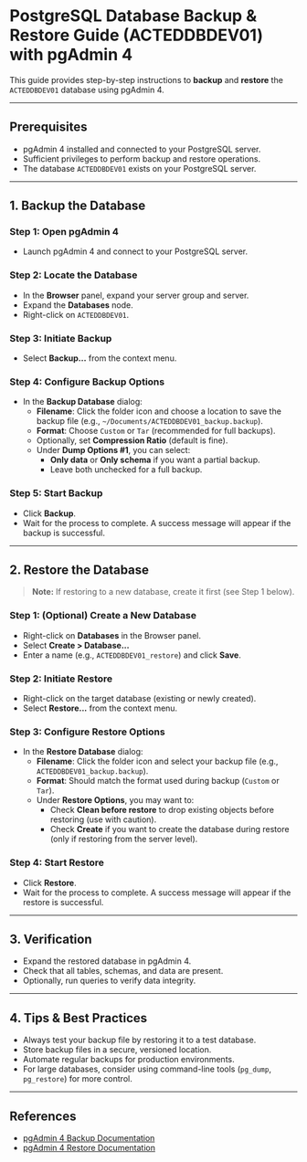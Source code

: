 # PostgreSQL Database Backup & Restore Guide (ACTEDDBDEV01) with pgAdmin 4

This guide provides step-by-step instructions to **backup** and **restore** the `ACTEDDBDEV01` database using pgAdmin 4.

---

## Prerequisites

- pgAdmin 4 installed and connected to your PostgreSQL server.
- Sufficient privileges to perform backup and restore operations.
- The database `ACTEDDBDEV01` exists on your PostgreSQL server.

---

## 1. Backup the Database

### Step 1: Open pgAdmin 4

- Launch pgAdmin 4 and connect to your PostgreSQL server.

### Step 2: Locate the Database

- In the **Browser** panel, expand your server group and server.
- Expand the **Databases** node.
- Right-click on `ACTEDDBDEV01`.

### Step 3: Initiate Backup

- Select **Backup...** from the context menu.

### Step 4: Configure Backup Options

- In the **Backup Database** dialog:
    - **Filename**: Click the folder icon and choose a location to save the backup file (e.g., `~/Documents/ACTEDDBDEV01_backup.backup`).
    - **Format**: Choose `Custom` or `Tar` (recommended for full backups).
    - Optionally, set **Compression Ratio** (default is fine).
    - Under **Dump Options #1**, you can select:
        - **Only data** or **Only schema** if you want a partial backup.
        - Leave both unchecked for a full backup.

### Step 5: Start Backup

- Click **Backup**.
- Wait for the process to complete. A success message will appear if the backup is successful.

---

## 2. Restore the Database

> **Note:** If restoring to a new database, create it first (see Step 1 below).

### Step 1: (Optional) Create a New Database

- Right-click on **Databases** in the Browser panel.
- Select **Create > Database...**
- Enter a name (e.g., `ACTEDDBDEV01_restore`) and click **Save**.

### Step 2: Initiate Restore

- Right-click on the target database (existing or newly created).
- Select **Restore...** from the context menu.

### Step 3: Configure Restore Options

- In the **Restore Database** dialog:
    - **Filename**: Click the folder icon and select your backup file (e.g., `ACTEDDBDEV01_backup.backup`).
    - **Format**: Should match the format used during backup (`Custom` or `Tar`).
    - Under **Restore Options**, you may want to:
        - Check **Clean before restore** to drop existing objects before restoring (use with caution).
        - Check **Create** if you want to create the database during restore (only if restoring from the server level).

### Step 4: Start Restore

- Click **Restore**.
- Wait for the process to complete. A success message will appear if the restore is successful.

---

## 3. Verification

- Expand the restored database in pgAdmin 4.
- Check that all tables, schemas, and data are present.
- Optionally, run queries to verify data integrity.

---

## 4. Tips & Best Practices

- Always test your backup file by restoring it to a test database.
- Store backup files in a secure, versioned location.
- Automate regular backups for production environments.
- For large databases, consider using command-line tools (`pg_dump`, `pg_restore`) for more control.

---

## References

- [pgAdmin 4 Backup Documentation](https://www.pgadmin.org/docs/pgadmin4/latest/backup_dialog.html)
- [pgAdmin 4 Restore Documentation](https://www.pgadmin.org/docs/pgadmin4/latest/restore_dialog.html)

